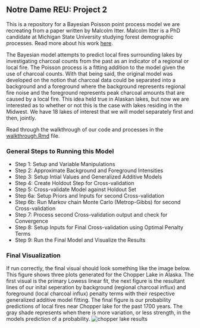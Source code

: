 ## Notre Dame REU: Project 2

This is a repository for a Bayesian Poisson point process model we are recreating from a paper written by Malcolm Itter. Malcolm Itter is a PhD candidate at Michigan State University studying forest demographic processes. Read more about his work <a href= "https://www.mitter-forestecology.com/about.html">here</a>.

The Bayesian model attempts to predict local fires surrounding lakes by investigating charcoal counts from the past as an indicator of a regional or local fire. The Poisson process is a fitting addition to the model given the use of charcoal counts. With that being said, the original model was developed on the notion that charcoal data could be separated into a background and a foreground where the background represents regional fire noise and the foreground represents peak charcoal amounts that are caused by a local fire. This idea held true in Alaskan lakes, but now we are interested as to whether or not this is the case with lakes residing in the Midwest. We have 18 lakes of interest that we will model separately first and then, jointly.

Read through the walkthrough of our code and processes in the <a href="https://github.com/adraper2/DISC_bayesian/blob/master/walkthrough.Rmd">walkthrough.Rmd</a> file.

### General Steps to Running this Model
* Step 1: Setup and Variable Manipulations
* Step 2: Approximate Background and Foreground Intensities
* Step 3: Setup Intial Values and Generalized Additive Models
* Step 4: Create Holdout Step for Cross-validation
* Step 5: Cross-validate Model against Holdout Set
* Step 6a: Setup Priors and Inputs for second Cross-validation
* Step 6b: Run Markov chain Monte Carlo (Metrop-Gibbs) for second Cross-validation
* Step 7: Process second Cross-validation output and check for Convergence
* Step 8: Setup Inputs for Final Cross-validation using Optimal Penalty Terms
* Step 9: Run the Final Model and Visualize the Results

### Final Visualization
If run correctly, the final visual should look something like the image below. This figure shows three plots generated for the Chopper Lake in Alaska. The first visual is the primary Lowess linear fit, the next figure is the resultant lines of our inital seperation by background (regional charcoal influx) and foreground (local charcoal influx) penalty terms with their respective generalized additive model fitting. The final figure is our probability predictions of local fires near Chopper lake for the past 1700 years. The gray shade represents when there is more variation, or less strength, in the models prediction of a probability.
![chopper lake results](https://raw.githubusercontent.com/adraper2/DISC_bayesian/master/AlaskanLakes/chopper_results.png)
